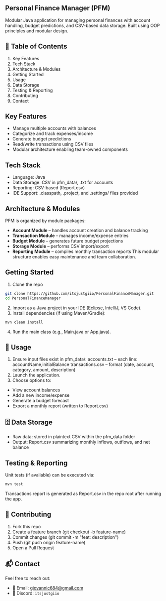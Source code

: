 ## Personal Finance Manager (PFM)
Modular Java application for managing personal finances with account handling, budget predictions, and CSV-based data storage. Built using OOP principles and modular design.

## 📄 Table of Contents
1. Key Features
2. Tech Stack
3. Architecture & Modules
4. Getting Started
5. Usage
6. Data Storage
7. Testing & Reporting
8. Contributing
9. Contact

## Key Features
- Manage multiple accounts with balances
- Categorize and track expenses/income
- Generate budget predictions
- Read/write transactions using CSV files
- Modular architecture enabling team-owned components

## Tech Stack
- Language: Java
- Data Storage: CSV in pfm_data/, .txt for accounts
- Reporting: CSV-based (Report.csv)
- IDE Support: .classpath, .project, and .settings/ files provided

## Architecture & Modules
PFM is organized by module packages:
- **Account Module** – handles account creation and balance tracking
- **Transaction Module** – manages income/expense entries
- **Budget Module** – generates future budget projections
- **Storage Module** – performs CSV import/export
- **Reporting Module** – compiles monthly transaction reports
This modular structure enables easy maintenance and team collaboration.

## Getting Started
1. Clone the repo
```bash
git clone https://github.com/itsjustgiio/PersonalFinanceManager.git
cd PersonalFinanceManager
```
2. Import as a Java project in your IDE (Eclipse, IntelliJ, VS Code).
3. Install dependencies (if using Maven/Gradle):
```bash
mvn clean install
```
4. Run the main class (e.g., Main.java or App.java).

## 🧭 Usage
1. Ensure input files exist in pfm_data/:
  accounts.txt – each line: accountName,initialBalance
  transactions.csv – format (date, account, category, amount, description)
2. Launch the application.
3. Choose options to:
  - View account balances
  - Add a new income/expense
  - Generate a budget forecast
  - Export a monthly report (written to Report.csv)
## 🗄️ Data Storage
- Raw data: stored in plaintext CSV within the pfm_data folder
- Output: Report.csv summarizing monthly inflows, outflows, and net balance

## Testing & Reporting
Unit tests (if available) can be executed via:

```bash
mvn test
```

Transactions report is generated as Report.csv in the repo root after running the app.

## 🤝 Contributing
1. Fork this repo
2. Create a feature branch (git checkout -b feature-name)
3. Commit changes (git commit -m "feat: description")
4. Push (git push origin feature-name)
5. Open a Pull Request

## 📬 Contact
Feel free to reach out:
- 📧 Email: [giovannic684@gmail.com](mailto:giovannic684@gmail.com)  
- 💬 Discord: `itsjustgiio`
